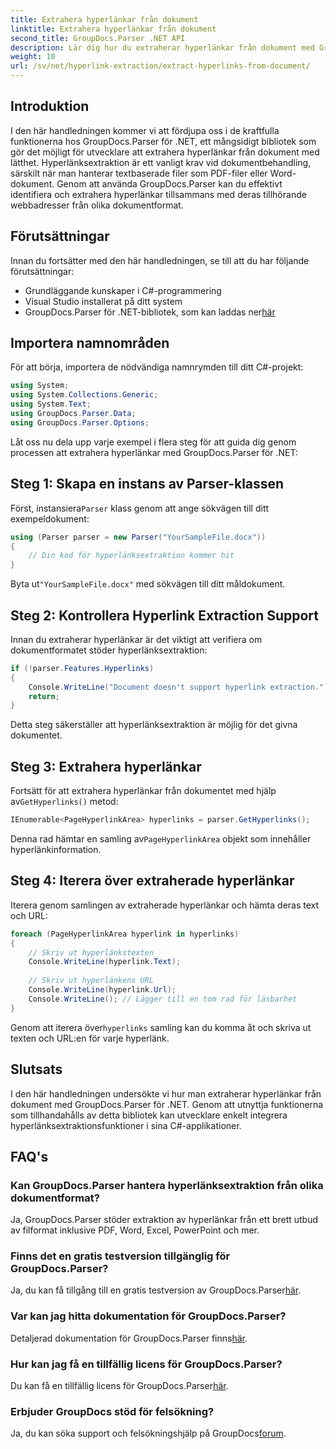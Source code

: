 ```yaml
---
title: Extrahera hyperlänkar från dokument
linktitle: Extrahera hyperlänkar från dokument
second_title: GroupDocs.Parser .NET API
description: Lär dig hur du extraherar hyperlänkar från dokument med GroupDocs.Parser för .NET. Förbättra dina C#-applikationer med denna enkla guide.
weight: 10
url: /sv/net/hyperlink-extraction/extract-hyperlinks-from-document/
---
```

## Introduktion
I den här handledningen kommer vi att fördjupa oss i de kraftfulla funktionerna hos GroupDocs.Parser för .NET, ett mångsidigt bibliotek som gör det möjligt för utvecklare att extrahera hyperlänkar från dokument med lätthet. Hyperlänksextraktion är ett vanligt krav vid dokumentbehandling, särskilt när man hanterar textbaserade filer som PDF-filer eller Word-dokument. Genom att använda GroupDocs.Parser kan du effektivt identifiera och extrahera hyperlänkar tillsammans med deras tillhörande webbadresser från olika dokumentformat.
## Förutsättningar
Innan du fortsätter med den här handledningen, se till att du har följande förutsättningar:
- Grundläggande kunskaper i C#-programmering
- Visual Studio installerat på ditt system
-  GroupDocs.Parser för .NET-bibliotek, som kan laddas ner[här](https://releases.groupdocs.com/parser/net/)
## Importera namnområden
För att börja, importera de nödvändiga namnrymden till ditt C#-projekt:
```csharp
using System;
using System.Collections.Generic;
using System.Text;
using GroupDocs.Parser.Data;
using GroupDocs.Parser.Options;
```

Låt oss nu dela upp varje exempel i flera steg för att guida dig genom processen att extrahera hyperlänkar med GroupDocs.Parser för .NET:
## Steg 1: Skapa en instans av Parser-klassen
 Först, instansiera`Parser` klass genom att ange sökvägen till ditt exempeldokument:
```csharp
using (Parser parser = new Parser("YourSampleFile.docx"))
{
    // Din kod för hyperlänksextraktion kommer hit
}
```
 Byta ut`"YourSampleFile.docx"` med sökvägen till ditt måldokument.
## Steg 2: Kontrollera Hyperlink Extraction Support
Innan du extraherar hyperlänkar är det viktigt att verifiera om dokumentformatet stöder hyperlänksextraktion:
```csharp
if (!parser.Features.Hyperlinks)
{
    Console.WriteLine("Document doesn't support hyperlink extraction.");
    return;
}
```
Detta steg säkerställer att hyperlänksextraktion är möjlig för det givna dokumentet.
## Steg 3: Extrahera hyperlänkar
 Fortsätt för att extrahera hyperlänkar från dokumentet med hjälp av`GetHyperlinks()` metod:
```csharp
IEnumerable<PageHyperlinkArea> hyperlinks = parser.GetHyperlinks();
```
 Denna rad hämtar en samling av`PageHyperlinkArea` objekt som innehåller hyperlänkinformation.
## Steg 4: Iterera över extraherade hyperlänkar
Iterera genom samlingen av extraherade hyperlänkar och hämta deras text och URL:
```csharp
foreach (PageHyperlinkArea hyperlink in hyperlinks)
{
    // Skriv ut hyperlänkstexten
    Console.WriteLine(hyperlink.Text);
    
    // Skriv ut hyperlänkens URL
    Console.WriteLine(hyperlink.Url);
    Console.WriteLine(); // Lägger till en tom rad för läsbarhet
}
```
Genom att iterera över`hyperlinks` samling kan du komma åt och skriva ut texten och URL:en för varje hyperlänk.
## Slutsats
I den här handledningen undersökte vi hur man extraherar hyperlänkar från dokument med GroupDocs.Parser för .NET. Genom att utnyttja funktionerna som tillhandahålls av detta bibliotek kan utvecklare enkelt integrera hyperlänksextraktionsfunktioner i sina C#-applikationer.

## FAQ's
### Kan GroupDocs.Parser hantera hyperlänksextraktion från olika dokumentformat?
Ja, GroupDocs.Parser stöder extraktion av hyperlänkar från ett brett utbud av filformat inklusive PDF, Word, Excel, PowerPoint och mer.
### Finns det en gratis testversion tillgänglig för GroupDocs.Parser?
 Ja, du kan få tillgång till en gratis testversion av GroupDocs.Parser[här](https://releases.groupdocs.com/).
### Var kan jag hitta dokumentation för GroupDocs.Parser?
 Detaljerad dokumentation för GroupDocs.Parser finns[här](https://tutorials.groupdocs.com/parser/net/).
### Hur kan jag få en tillfällig licens för GroupDocs.Parser?
 Du kan få en tillfällig licens för GroupDocs.Parser[här](https://purchase.groupdocs.com/temporary-license/).
### Erbjuder GroupDocs stöd för felsökning?
 Ja, du kan söka support och felsökningshjälp på GroupDocs[forum](https://forum.groupdocs.com/c/parser/17).
